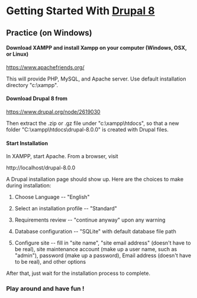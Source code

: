 # Getting Started With [Drupal 8](https://www.drupal.org/)

## Practice (on Windows)

#### Download XAMPP and install Xampp on your computer (Windows, OSX, or Linux)

https://www.apachefriends.org/

This will provide PHP, MySQL, and Apache server. Use default installation directory "c:\xampp".

#### Download Drupal 8 from

https://www.drupal.org/node/2619030

Then extract the .zip or .gz file under "c:\xampp\htdocs", so that a new folder "C:\xampp\htdocs\drupal-8.0.0" is created with Drupal files.

#### Start Installation

In XAMPP, start Apache. From a browser, visit 

http://localhost/drupal-8.0.0

A Drupal installation page should show up. Here are the choices to make during installation:

1. Choose Language -- "English"

2. Select an installation profile -- "Standard"

3. Requirements review -- "continue anyway" upon any warning

4. Database configuration -- "SQLite" with default database file path

5. Configure site -- fill in "site name", "site email address" (doesn't have to be real), site maintenance account (make up a user name, such as "admin"), password (make up a password), Email address (doesn't have to be real), and other options

After that, just wait for the installation process to complete.

### Play around and have fun !



